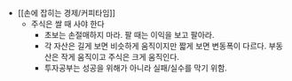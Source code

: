 - [[손에 잡히는 경제/커피타임]]
	- 주식은 쌀 때 사야 한다
		- 초보는 손절매하지 마라. 팔 때는 이익을 보고 팔아라.
		- 각 자산은 길게 보면 비슷하게 움직이지만 짧게 보면 변동폭이 다르다. 부동산은 작게 움직이고 주식은 크게 움직인다.
		- 투자공부는 성공을 위해가 아니라 실패/실수를 막기 위함.